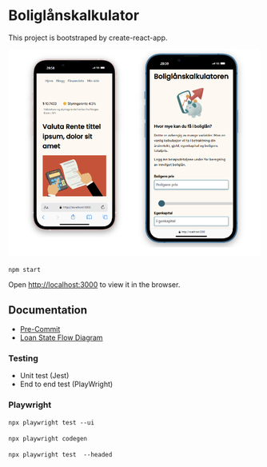 # Boliglånskalkulator

This project is bootstraped by create-react-app.

![alt text](./src/assets/images/GUIv2.png)

`npm start`

Open [http://localhost:3000](http://localhost:3000) to view it in the browser.

## Documentation

- [Pre-Commit](src/docs/PreCommit.md)
- [Loan State Flow Diagram](src/docs/LoanStateFlowDiagram.md)

### Testing

- Unit test (Jest)
- End to end test (PlayWright)

### Playwright

```
npx playwright test --ui

npx playwright codegen

npx playwright test  --headed
```
